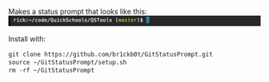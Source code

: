 Makes a status prompt that looks like this:
![Prompt example](example.png)

Install with:
```
git clone https://github.com/br1ckb0t/GitStatusPrompt.git
source ~/GitStatusPrompt/setup.sh
rm -rf ~/GitStatusPrompt
```
